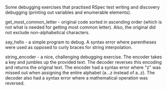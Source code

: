 Some debugging exercises that practised RSpec test writing and 
discovery debugging (printing out variables and enumerable
elements).

get_most_common_letter - original code sorted in ascending order
(which is not what is needed for getting most common letter).
Also, the original did not exclude non-alphabetical characters.

say_hello - a simple program to debug. A syntax error where
parentheses were used as opposed to curly braces for string
interpolation.

string_encoder - a nice, challenging debugging exercise.
The encoder takes a key and jumbles up the provided text.
The decoder reverses this encoding and returns the original
text. The encoder had a syntax error where "z" was missed 
out when assigning the entire alphabet (a...z instead of a..z).
The decoder also had a syntax error where a mathematical
operation was reversed.
